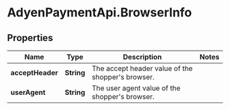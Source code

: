 # AdyenPaymentApi.BrowserInfo

## Properties

Name | Type | Description | Notes
------------ | ------------- | ------------- | -------------
**acceptHeader** | **String** | The accept header value of the shopper&#39;s browser. | 
**userAgent** | **String** | The user agent value of the shopper&#39;s browser. | 


